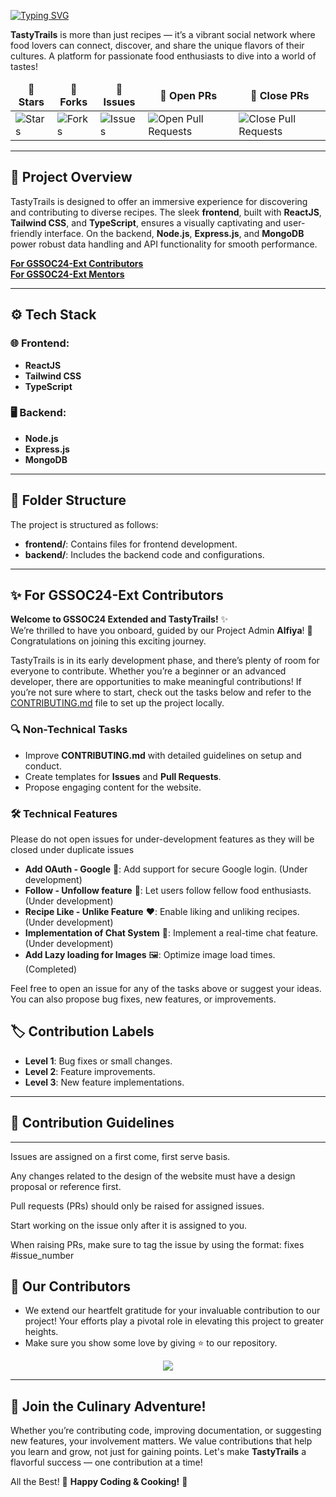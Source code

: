 <a href="https://git.io/typing-svg"><img src="https://readme-typing-svg.herokuapp.com?font=Oxanium&weight=600&size=40&pause=1000&color=F7F7F7&width=1200&height=100&lines=%F0%9F%8D%BD%EF%B8%8FTastyTrails+-+Explore+Culinary+Delights+Around+the+Globe!%F0%9F%8C%8D" alt="Typing SVG" /></a>

**TastyTrails** is more than just recipes — it’s a vibrant social network where food lovers can connect, discover, and share the unique flavors of their cultures. A platform for passionate food enthusiasts to dive into a world of tastes!

<table align="center">
    <thead align="center">
        <tr border: 2px;>
            <td><b>🌟 Stars</b></td>
            <td><b>🍴 Forks</b></td>
            <td><b>🐛 Issues</b></td>
            <td><b>🔔 Open PRs</b></td>
            <td><b>🔕 Close PRs</b></td>
        </tr>
     </thead>
    <tbody>
         <tr>
            <td><img alt="Stars" src="https://img.shields.io/github/stars/AlfiyaSiddique/TastyTrails?style=flat&logo=github"/></td>
             <td><img alt="Forks" src="https://img.shields.io/github/forks/AlfiyaSiddique/TastyTrails?style=flat&logo=github"/></td>
            <td><img alt="Issues" src="https://img.shields.io/github/issues/AlfiyaSiddique/TastyTrails?style=flat&logo=github"/></td>
            <td><img alt="Open Pull Requests" src="https://img.shields.io/github/issues-pr/AlfiyaSiddique/TastyTrails?style=flat&logo=github"/></td>
           <td><img alt="Close Pull Requests" src="https://img.shields.io/github/issues-pr-closed/AlfiyaSiddique/TastyTrails?style=flat&color=green&logo=github"/></td>
        </tr>
    </tbody>
</table>

---

## 🚀 **Project Overview**

TastyTrails is designed to offer an immersive experience for discovering and contributing to diverse recipes. The sleek **frontend**, built with **ReactJS**, **Tailwind CSS**, and **TypeScript**, ensures a visually captivating and user-friendly interface. On the backend, **Node.js**, **Express.js**, and **MongoDB** power robust data handling and API functionality for smooth performance.

**[For GSSOC24-Ext Contributors](for-gssoc24-ext-contributors)**<br/>
**[For GSSOC24-Ext Mentors](https://github.com/AlfiyaSiddique/TastyTrails/discussions/21)**

---

## ⚙️ **Tech Stack**

### 🌐 Frontend:
- **ReactJS**  
- **Tailwind CSS**  
- **TypeScript**  

### 🖥️ Backend:
- **Node.js**  
- **Express.js**  
- **MongoDB**  

---

## 📁 **Folder Structure**

The project is structured as follows:
- **frontend/**: Contains files for frontend development.
- **backend/**: Includes the backend code and configurations.

---

## ✨ **For GSSOC24-Ext Contributors**

**Welcome to GSSOC24 Extended and TastyTrails!** ✨  
We’re thrilled to have you onboard, guided by our Project Admin **Alfiya**! 🎉 Congratulations on joining this exciting journey.

TastyTrails is in its early development phase, and there’s plenty of room for everyone to contribute. Whether you’re a beginner or an advanced developer, there are opportunities to make meaningful contributions! If you’re not sure where to start, check out the tasks below and refer to the [CONTRIBUTING.md](./CONTRIBUTING.md) file to set up the project locally.

### 🔍 **Non-Technical Tasks**

- Improve **CONTRIBUTING.md** with detailed guidelines on setup and conduct.
- Create templates for **Issues** and **Pull Requests**.
- Propose engaging content for the website.

### 🛠️ **Technical Features**

Please do not open issues for under-development features as they will be closed under duplicate issues
- **Add OAuth - Google** 🔑: Add support for secure Google login. (Under development)
- **Follow - Unfollow feature** 👥: Let users follow fellow food enthusiasts. (Under development)
- **Recipe Like - Unlike Feature** ❤️: Enable liking and unliking recipes. (Under development)
- **Implementation of Chat System** 💬: Implement a real-time chat feature. (Under development)
- **Add Lazy loading for Images** 🖼️: Optimize image load times. (Completed)


Feel free to open an issue for any of the tasks above or suggest your ideas. You can also propose bug fixes, new features, or improvements.

## 🏷️ **Contribution Labels**

- **Level 1**: Bug fixes or small changes.
- **Level 2**: Feature improvements.
- **Level 3**: New feature implementations.

---
## 🚨 **Contribution Guidelines**
---
Issues are assigned on a first come, first serve basis.

Any changes related to the design of the website must have a design proposal or reference first.

Pull requests (PRs) should only be raised for assigned issues.

Start working on the issue only after it is assigned to you.

When raising PRs, make sure to tag the issue by using the format: fixes #issue_number

## 👀 Our Contributors

- We extend our heartfelt gratitude for your invaluable contribution to our project! Your efforts play a pivotal role in elevating this project to greater heights.
- Make sure you show some love by giving ⭐ to our repository.

<div align="center">
  <a href="https://github.com/AlfiyaSiddique/TastyTrails">
    <img src="https://contrib.rocks/image?repo=AlfiyaSiddique/TastyTrails&&max=10" />
  </a>
</div>

---
## 🎉 **Join the Culinary Adventure!**

Whether you’re contributing code, improving documentation, or suggesting new features, your involvement matters. We value contributions that help you learn and grow, not just for gaining points. Let's make **TastyTrails** a flavorful success — one contribution at a time!

All the Best! 💫 **Happy Coding & Cooking!** 🍳
